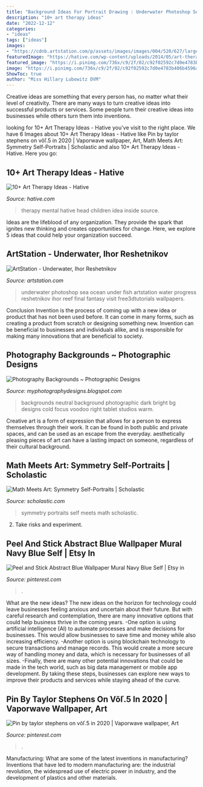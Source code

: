 ```yaml
---
title: "Background Ideas For Portrait Drawing : Underwater Photoshop Sea Ocean Under Fish Artstation Water Progress Reshetnikov Ihor Reef Final Fantasy Visit Free3dtutorials Wallpapers"
description: "10+ art therapy ideas"
date: "2022-12-12"
categories:
- "ideas"
tags: ["ideas"]
images:
- "https://cdnb.artstation.com/p/assets/images/images/004/520/627/large/ihor-reshetnikov-3.jpg?1484260519"
featuredImage: "https://hative.com/wp-content/uploads/2014/05/art-therapy-ideas/7-art-therapy-ideas.jpg"
featured_image: "https://i.pinimg.com/736x/c9/2f/02/c92f02592c7d0e4783b406b4596a88c5.jpg"
image: "https://i.pinimg.com/736x/c9/2f/02/c92f02592c7d0e4783b406b4596a88c5.jpg"
ShowToc: true
author: "Miss Hillary Lubowitz DVM"
---
```



Creative ideas are something that every person has, no matter what their level of creativity. There are many ways to turn creative ideas into successful products or services. Some people turn their creative ideas into businesses while others turn them into inventions.

	

		
looking for 10+ Art Therapy Ideas - Hative you've visit to the right place. We have 6 Images about 10+ Art Therapy Ideas - Hative like Pin by taylor stephens on võľ.5 in 2020 | Vaporwave wallpaper, Art, Math Meets Art: Symmetry Self-Portraits | Scholastic and also 10+ Art Therapy Ideas - Hative. Here you go:
		
    
## 10+ Art Therapy Ideas - Hative

<img loading=lazy src="https://hative.com/wp-content/uploads/2014/05/art-therapy-ideas/7-art-therapy-ideas.jpg" onerror="this.onerror=null;this.src='https://tse1.mm.bing.net/th?id=OIP.wQEH2vgbHV2iGNyH8PIO5AHaKJ&amp;pid=15.1';" alt="10+ Art Therapy Ideas - Hative">

_Source: hative.com_

>therapy mental hative head children idea inside source. 

	

Ideas are the lifeblood of any organization. They provide the spark that ignites new thinking and creates opportunities for change. Here, we explore 5 ideas that could help your organization succeed.

    
## ArtStation - Underwater, Ihor Reshetnikov

<img loading=lazy src="https://cdnb.artstation.com/p/assets/images/images/004/520/627/large/ihor-reshetnikov-3.jpg?1484260519" onerror="this.onerror=null;this.src='https://tse2.mm.bing.net/th?id=OIP.uV4ryLZiccHdhFCyqt1D6AHaLH&amp;pid=15.1';" alt="ArtStation - Underwater, Ihor Reshetnikov">

_Source: artstation.com_

>underwater photoshop sea ocean under fish artstation water progress reshetnikov ihor reef final fantasy visit free3dtutorials wallpapers. 

	

Conclusion
Invention is the process of coming up with a new idea or product that has not been used before. It can come in many forms, such as creating a product from scratch or designing something new. Invention can be beneficial to businesses and individuals alike, and is responsible for making many innovations that are beneficial to society.

    
## Photography Backgrounds ~ Photographic Designs

<img loading=lazy src="http://3.bp.blogspot.com/-lXBEeI3lipE/ULCuuDg6uJI/AAAAAAAABJ8/tS1FDn16ioU/s1600/bg_cold_bright.jpg" onerror="this.onerror=null;this.src='https://tse2.mm.bing.net/th?id=OIP.byrL9OIjXYAIPK9byVJloQHaKd&amp;pid=15.1';" alt="Photography Backgrounds ~ Photographic Designs">

_Source: myphotographydesigns.blogspot.com_

>backgrounds neutral background photographic dark bright bg designs cold focus voodoo right tablet studios warm. 

	

Creative art is a form of expression that allows for a person to express themselves through their work. It can be found in both public and private spaces, and can be used as an escape from the everyday. aesthetically pleasing pieces of art can have a lasting impact on someone, regardless of their cultural background.

    
## Math Meets Art: Symmetry Self-Portraits | Scholastic

<img loading=lazy src="https://www.scholastic.com/content/dam/teachers/blogs/genia-connell/migrated-files/img_1340_768x1024.jpg" onerror="this.onerror=null;this.src='https://tse2.mm.bing.net/th?id=OIP._8G8UsRsHVWDnF5qXbNKEgHaJ4&amp;pid=15.1';" alt="Math Meets Art: Symmetry Self-Portraits | Scholastic">

_Source: scholastic.com_

>symmetry portraits self meets math scholastic. 

	

2. Take risks and experiment.

    
## Peel And Stick Abstract Blue Wallpaper Mural Navy Blue Self | Etsy In

<img loading=lazy src="https://i.pinimg.com/736x/7c/7d/32/7c7d327b117b972efb01e502654c37f2.jpg" onerror="this.onerror=null;this.src='https://tse3.mm.bing.net/th?id=OIP.NIZmw3eWiiQ6hNRNKxvMTwHaKQ&amp;pid=15.1';" alt="Peel and Stick Abstract Blue Wallpaper Mural Navy Blue Self | Etsy in">

_Source: pinterest.com_

>. 

	

What are the new ideas?
The new ideas on the horizon for technology could leave businesses feeling anxious and uncertain about their future. But with careful research and contemplation, there are many innovative options that could help business thrive in the coming years. 
-One option is using artificial intelligence (AI) to automate processes and make decisions for businesses. This would allow businesses to save time and money while also increasing efficiency. 
-Another option is using blockchain technology to secure transactions and manage records. This would create a more secure way of handling money and data, which is necessary for businesses of all sizes. 
-Finally, there are many other potential innovations that could be made in the tech world, such as big data management or mobile app development. By taking these steps, businesses can explore new ways to improve their products and services while staying ahead of the curve.

    
## Pin By Taylor Stephens On Võľ.5 In 2020 | Vaporwave Wallpaper, Art

<img loading=lazy src="https://i.pinimg.com/736x/c9/2f/02/c92f02592c7d0e4783b406b4596a88c5.jpg" onerror="this.onerror=null;this.src='https://tse3.mm.bing.net/th?id=OIP.qRUYSeWjxSw3UbFbiM5xqgHaNK&amp;pid=15.1';" alt="Pin by taylor stephens on võľ.5 in 2020 | Vaporwave wallpaper, Art">

_Source: pinterest.com_

>. 

	

Manufacturing: What are some of the latest inventions in manufacturing?
Inventions that have led to modern manufacturing are: the industrial revolution, the widespread use of electric power in industry, and the development of plastics and other materials.


